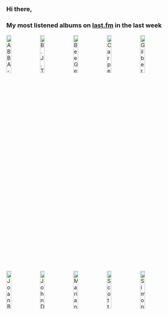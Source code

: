 ### Hi there, 

### My most listened albums on [last.fm](https://www.last.fm/user/jfdesignnet) in the last week

[<img src='https://lastfm.freetls.fastly.net/i/u/300x300/9669591438fa40869420f91c617de999.jpg' width='16%' height='16%' alt='ABBA - Arrival'>](https://www.last.fm/music/abba/arrival)&nbsp;
[<img src='https://lastfm.freetls.fastly.net/i/u/300x300/f17c3129f5e5caba9e620153ce332e85.jpg' width='16%' height='16%' alt='B.J. Thomas - The Very Best of B.J. Thomas'>](https://www.last.fm/music/b.j.%2bthomas/the%2bvery%2bbest%2bof%2bb.j.%2bthomas)&nbsp;
[<img src='https://lastfm.freetls.fastly.net/i/u/300x300/a91b847b47d5854cfbe1f2568af1d839.jpg' width='16%' height='16%' alt='Bee Gees - Saturday Night Fever (The Original Movie Soundtrack Deluxe Edition)'>](https://www.last.fm/music/bee%2bgees/saturday%2bnight%2bfever%2b%2528the%2boriginal%2bmovie%2bsoundtrack%2bdeluxe%2bedition%2529)&nbsp;
[<img src='https://lastfm.freetls.fastly.net/i/u/300x300/41fa08281a6b9365220073e7500ec986.jpg' width='16%' height='16%' alt='Carpenters & Royal Philharmonic Orchestra - Carpenters with The Royal Philharmonic Orchestra'>](https://www.last.fm/music/carpenters%2b%2526%2broyal%2bphilharmonic%2borchestra/carpenters%2bwith%2bthe%2broyal%2bphilharmonic%2borchestra)&nbsp;
[<img src='https://lastfm.freetls.fastly.net/i/u/300x300/f4efd554c0ac23443dd768c8202ac0e6.jpg' width='16%' height='16%' alt='Gilbert OSullivan - Back To Front (deluxe edition)'>](https://www.last.fm/music/gilbert%2bo%2527sullivan/back%2bto%2bfront%2b%2528deluxe%2bedition%2529)&nbsp;
<br>
[<img src='https://lastfm.freetls.fastly.net/i/u/300x300/efd4f051183d57bf83806ed242fe8023.jpg' width='16%' height='16%' alt='Joan Baez - Diamonds & Rust'>](https://www.last.fm/music/joan%2bbaez/diamonds%2b%2526%2brust)&nbsp;
[<img src='https://lastfm.freetls.fastly.net/i/u/300x300/a2a0d5c8ac014c0b9667646d7c87ad54.jpg' width='16%' height='16%' alt='John Denver - The Ultimate Collection'>](https://www.last.fm/music/john%2bdenver/the%2bultimate%2bcollection)&nbsp;
[<img src='https://lastfm.freetls.fastly.net/i/u/300x300/924dc82790072ec3f9db044be19a912a.jpg' width='16%' height='16%' alt='Marianne Faithfull - As Tears Go By'>](https://www.last.fm/music/marianne%2bfaithfull/as%2btears%2bgo%2bby)&nbsp;
[<img src='https://lastfm.freetls.fastly.net/i/u/300x300/7d88f2026985d294d7766f0e84c05696.jpg' width='16%' height='16%' alt='Scott McKenzie - San Francisco'>](https://www.last.fm/music/scott%2bmckenzie/san%2bfrancisco)&nbsp;
[<img src='https://lastfm.freetls.fastly.net/i/u/300x300/40241f10ff8010f7f5b55fe46fd25c41.jpg' width='16%' height='16%' alt='Simon & Garfunkel - Sounds of Silence'>](https://www.last.fm/music/simon%2b%2526%2bgarfunkel/sounds%2bof%2bsilence)&nbsp;
<br>
